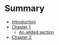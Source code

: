 # Summary

* [Introduction](README.md)
* [Chapter 1](chapter_1.md)
   * [An added section](an_added_section.md)
* [Chapter 2](chapter_2.md)

